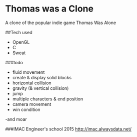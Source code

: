 # Thomas was a Clone
A clone of the popular indie game Thomas Was Alone

##Tech used
- OpenGL
- C
- Sweat

###todo
- fluid movement
- create & display solid blocks
- horizontal collision
- gravity (& vertical collision)
- jump
- multiple characters & end position
- camera movement
- win condition

-and moar

###IMAC Engineer's school 2015
http://imac.alwaysdata.net/
